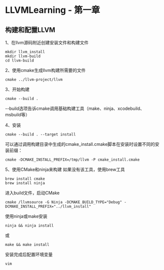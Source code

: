 # LLVMLearning - 第一章

## 构建和配置LLVM

1、在llvm源码附近创建安装文件和构建文件
```
mkdir llvm_install
mkdir llvm-build
cd llvm-build
```

2、使用cmake生成llvm构建所需要的文件
```
cmake ../llvm-project/llvm
```

3、开始构建
```
cmake --build .
```
--build选项告诉cmake调用基础构建工具（make、ninja、xcodebuild、msbuild等）

4、安装
```
cmake --build . --target install
```
可以通过调用构建目录中生成的cmake_install.cmake脚本在安装时设置不同的安装前缀：
```
cmake -DCMAKE_INSTALL_PREFIX=/tmp/llvm -P cmake_install.cmake
```

5、使用CMake和ninja来构建
如果没有该工具，使用brew工具
```
brew install cmake
brew install ninja
```
进入build文件，启动CMake
```
cmake /llvmsource -G Ninja -DCMAKE_BUILD_TYPE="Debug" -DCMAKE_INSTALL_PREFIX="../llvm_install"
```
使用ninja或make安装
```
ninja && ninja install
```
或
```
make && make install
```

安装完成后配置环境变量
```
vim 

















